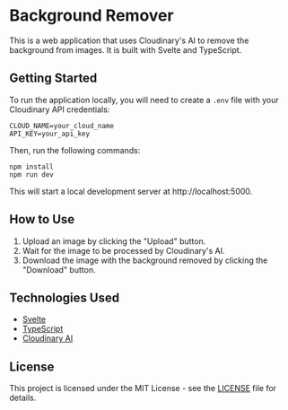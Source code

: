 # Background Remover

This is a web application that uses Cloudinary's AI to remove the background from images. It is built with Svelte and TypeScript.

## Getting Started

To run the application locally, you will need to create a `.env` file with your Cloudinary API credentials:

```
CLOUD_NAME=your_cloud_name
API_KEY=your_api_key
```

Then, run the following commands:

```
npm install
npm run dev
```

This will start a local development server at http://localhost:5000.

## How to Use

1. Upload an image by clicking the "Upload" button.
2. Wait for the image to be processed by Cloudinary's AI.
3. Download the image with the background removed by clicking the "Download" button.

## Technologies Used

- [Svelte](https://svelte.dev/)
- [TypeScript](https://www.typescriptlang.org/)
- [Cloudinary AI](https://cloudinary.com/documentation/ai_background_removal_addon)

## License

This project is licensed under the MIT License - see the [LICENSE](LICENSE) file for details.
